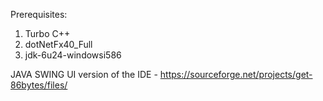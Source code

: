 Prerequisites:
1. Turbo C++
2. dotNetFx40_Full
3. jdk-6u24-windowsi586


JAVA SWING UI version of the IDE - https://sourceforge.net/projects/get-86bytes/files/ 
